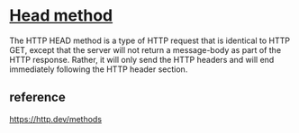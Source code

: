 # **[Head method](https://http.dev/head#:~:text=The%20HTTP%20HEAD%20method%20is,following%20the%20HTTP%20header%20section.)**

The HTTP HEAD method is a type of HTTP request that is identical to HTTP GET, except that the server will not return a message-body as part of the HTTP response. Rather, it will only send the HTTP headers and will end immediately following the HTTP header section.

## reference

<https://http.dev/methods>
